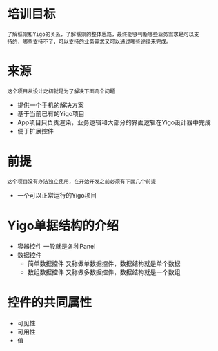 # 培训目标
    了解框架和Yigo的关系，了解框架的整体思路，最终能够判断哪些业务需求是可以支
    持的，哪些支持不了，可以支持的业务需求又可以通过哪些途径来完成。
# 来源
    这个项目从设计之初就是为了解决下面几个问题

* 提供一个手机的解决方案
* 基于当前已有的Yigo项目
* App项目只负责渲染，业务逻辑和大部分的界面逻辑在Yigo设计器中完成
* 便于扩展控件

# 前提

    这个项目没有办法独立使用，在开始开发之前必须有下面几个前提

* 一个可以正常运行的Yigo项目

# Yigo单据结构的介绍
* 容器控件
    一般就是各种Panel
* 数据控件
    * 简单数据控件
        又称做单数据控件，数据结构就是单个数据
    * 数组数据控件
        又称做多数据控件，数据结构就是一个数组

# 控件的共同属性
* 可见性
* 可用性
* 值
